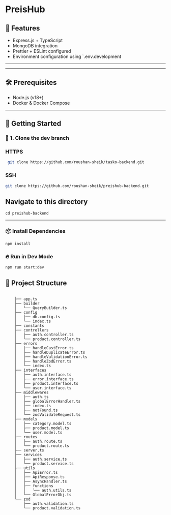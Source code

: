 # PreisHub

## 🧾 Features

- Express.js + TypeScript
- MongoDB integration
- Prettier + ESLint configured
- Environment configuration using `.env.development

---

---

## 🛠️ Prerequisites

- Node.js (v18+)
- Docker & Docker Compose

---

## 🚦 Getting Started

### 🔁 1. Clone the dev branch

### HTTPS

```bash
 git clone https://github.com/roushan-sheik/tasko-backend.git
```

### SSH

```bash
git clone https://github.com/roushan-sheik/preishub-backend.git

```

## Navigate to this directory

```
cd preishub-backend
```

---

### 📦 Install Dependencies

```bash
npm install
```

### 🔥 Run in Dev Mode

```bash
npm run start:dev
```

## 📁 Project Structure

```

    ├── app.ts
    ├── builder
    │   └── QueryBuilder.ts
    ├── config
    │   ├── db.config.ts
    │   └── index.ts
    ├── constants
    ├── controllers
    │   ├── auth.controller.ts
    │   └── product.controller.ts
    ├── errors
    │   ├── handleCastError.ts
    │   ├── handleDuplicateError.ts
    │   ├── handleValidationError.ts
    │   ├── handleZodError.ts
    │   └── index.ts
    ├── interfaces
    │   ├── auth.interface.ts
    │   ├── error.interface.ts
    │   ├── product.interface.ts
    │   └── user.interface.ts
    ├── middlewares
    │   ├── auth.ts
    │   ├── globalErrorHandler.ts
    │   ├── index.ts
    │   ├── notFound.ts
    │   └── zodValidateRequest.ts
    ├── models
    │   ├── category.model.ts
    │   ├── product.model.ts
    │   └── user.model.ts
    ├── routes
    │   ├── auth.route.ts
    │   └── product.route.ts
    ├── server.ts
    ├── services
    │   ├── auth.service.ts
    │   └── product.service.ts
    ├── utils
    │   ├── ApiError.ts
    │   ├── ApiResponse.ts
    │   ├── AsyncHandler.ts
    │   ├── functions
    │   │   └── auth.utils.ts
    │   └── GlobalErrorObj.ts
    └── zod
        ├── auth.validation.ts
        └── product.validation.ts

```
